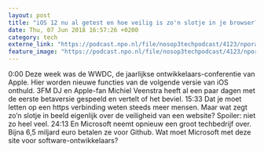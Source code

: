 ```yaml
---
layout: post
title: "iOS 12 nu al getest en hoe veilig is zo'n slotje in je browser?"
date: Thu, 07 Jun 2018 16:57:26 +0200
category: tech
externe_link: "https://podcast.npo.nl/file/nosop3techpodcast/4123/nporadio1_nosop3techpodcast_20180607_ios-12-nu-al-getest-en-hoe-veilig-is-zo-n-slotje-in-je-browser.mp3"
feature_image: "https://podcast.npo.nl/file/nosop3techpodcast/4123/nporadio1_nosop3techpodcast_20180607_ios-12-nu-al-getest-en-hoe-veilig-is-zo-n-slotje-in-je-browser.mp3"
---
```


0:00 Deze week was de WWDC, de jaarlijkse ontwikkelaars-conferentie van Apple. Hier worden nieuwe functies van de volgende versie van iOS onthuld. 3FM DJ en Apple-fan Michiel Veenstra heeft al een paar dagen met de eerste betaversie gespeeld en vertelt of het beviel.
15:33 Dat je moet letten op een https verbinding weten steeds meer mensen. Maar wat zegt zo’n slotje in beeld eigenlijk over de veiligheid van een website? Spoiler: niet zo heel veel.
24:13 En Microsoft neemt opnieuw een groot techbedrijf over. Bijna 6,5 miljard euro betalen ze voor Github. Wat moet Microsoft met deze site voor software-ontwikkelaars?<img src="http://feeds.feedburner.com/~r/nosop3-tech-podcast/~4/IZkquYYmVWg" height="1" width="1" alt=""/>

